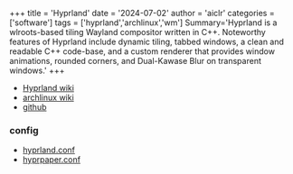+++
title = 'Hyprland'
date = '2024-07-02'
author = 'aiclr'
categories = ['software']
tags = ['hyprland','archlinux','wm']
Summary='Hyprland is a wlroots-based tiling Wayland compositor written in C++. Noteworthy features of Hyprland include dynamic tiling, tabbed windows, a clean and readable C++ code-base, and a custom renderer that provides window animations, rounded corners, and Dual-Kawase Blur on transparent windows.'
+++

- [Hyprland wiki](https://wiki.hyprland.org/)
- [archlinux wiki](https://wiki.archlinux.org/title/Hyprland)
- [github](https://github.com/hyprwm/Hyprland)


### config

- [hyprland.conf](conf/hyprland.conf)
- [hyprpaper.conf](conf/hyprpaper.conf)
